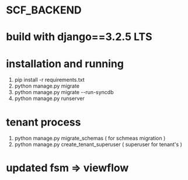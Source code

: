 # SCF_BACKEND

# build with django==3.2.5 LTS


# installation and running 

1. pip install -r requirements.txt
2. python manage.py migrate
3. python manage.py migrate --run-syncdb
4. python manage.py runserver

# tenant process

1. python manage.py migrate_schemas  ( for schmeas migration )
2. python manage.py create_tenant_superuser  ( superuser for tenant's )

# updated fsm => viewflow
